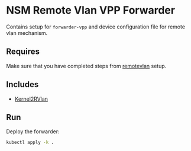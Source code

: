 # NSM Remote Vlan VPP Forwarder

Contains setup for `forwarder-vpp` and device configuration file for remote vlan mechanism.

## Requires

Make sure that you have completed steps from [remotevlan](../../remotevlan) setup.

## Includes

- [Kernel2RVlan](../../use-cases/Kernel2RVlan)

## Run

Deploy the forwarder:

```bash
kubectl apply -k .
```
